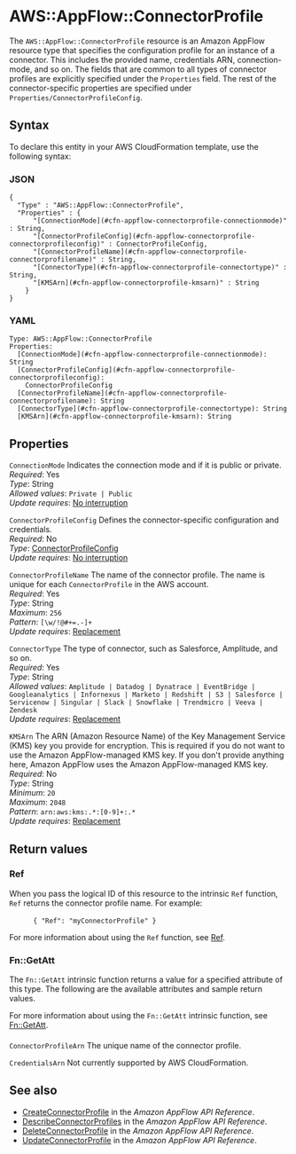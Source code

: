 # AWS::AppFlow::ConnectorProfile<a name="aws-resource-appflow-connectorprofile"></a>

 The `AWS::AppFlow::ConnectorProfile` resource is an Amazon AppFlow resource type that specifies the configuration profile for an instance of a connector\. This includes the provided name, credentials ARN, connection\-mode, and so on\. The fields that are common to all types of connector profiles are explicitly specified under the `Properties` field\. The rest of the connector\-specific properties are specified under `Properties/ConnectorProfileConfig`\. 

## Syntax<a name="aws-resource-appflow-connectorprofile-syntax"></a>

To declare this entity in your AWS CloudFormation template, use the following syntax:

### JSON<a name="aws-resource-appflow-connectorprofile-syntax.json"></a>

```
{
  "Type" : "AWS::AppFlow::ConnectorProfile",
  "Properties" : {
      "[ConnectionMode](#cfn-appflow-connectorprofile-connectionmode)" : String,
      "[ConnectorProfileConfig](#cfn-appflow-connectorprofile-connectorprofileconfig)" : ConnectorProfileConfig,
      "[ConnectorProfileName](#cfn-appflow-connectorprofile-connectorprofilename)" : String,
      "[ConnectorType](#cfn-appflow-connectorprofile-connectortype)" : String,
      "[KMSArn](#cfn-appflow-connectorprofile-kmsarn)" : String
    }
}
```

### YAML<a name="aws-resource-appflow-connectorprofile-syntax.yaml"></a>

```
Type: AWS::AppFlow::ConnectorProfile
Properties: 
  [ConnectionMode](#cfn-appflow-connectorprofile-connectionmode): String
  [ConnectorProfileConfig](#cfn-appflow-connectorprofile-connectorprofileconfig): 
    ConnectorProfileConfig
  [ConnectorProfileName](#cfn-appflow-connectorprofile-connectorprofilename): String
  [ConnectorType](#cfn-appflow-connectorprofile-connectortype): String
  [KMSArn](#cfn-appflow-connectorprofile-kmsarn): String
```

## Properties<a name="aws-resource-appflow-connectorprofile-properties"></a>

`ConnectionMode`  <a name="cfn-appflow-connectorprofile-connectionmode"></a>
 Indicates the connection mode and if it is public or private\.   
*Required*: Yes  
*Type*: String  
*Allowed values*: `Private | Public`  
*Update requires*: [No interruption](https://docs.aws.amazon.com/AWSCloudFormation/latest/UserGuide/using-cfn-updating-stacks-update-behaviors.html#update-no-interrupt)

`ConnectorProfileConfig`  <a name="cfn-appflow-connectorprofile-connectorprofileconfig"></a>
 Defines the connector\-specific configuration and credentials\.   
*Required*: No  
*Type*: [ConnectorProfileConfig](aws-properties-appflow-connectorprofile-connectorprofileconfig.md)  
*Update requires*: [No interruption](https://docs.aws.amazon.com/AWSCloudFormation/latest/UserGuide/using-cfn-updating-stacks-update-behaviors.html#update-no-interrupt)

`ConnectorProfileName`  <a name="cfn-appflow-connectorprofile-connectorprofilename"></a>
 The name of the connector profile\. The name is unique for each `ConnectorProfile` in the AWS account\.   
*Required*: Yes  
*Type*: String  
*Maximum*: `256`  
*Pattern*: `[\w/!@#+=.-]+`  
*Update requires*: [Replacement](https://docs.aws.amazon.com/AWSCloudFormation/latest/UserGuide/using-cfn-updating-stacks-update-behaviors.html#update-replacement)

`ConnectorType`  <a name="cfn-appflow-connectorprofile-connectortype"></a>
 The type of connector, such as Salesforce, Amplitude, and so on\.   
*Required*: Yes  
*Type*: String  
*Allowed values*: `Amplitude | Datadog | Dynatrace | EventBridge | Googleanalytics | Infornexus | Marketo | Redshift | S3 | Salesforce | Servicenow | Singular | Slack | Snowflake | Trendmicro | Veeva | Zendesk`  
*Update requires*: [Replacement](https://docs.aws.amazon.com/AWSCloudFormation/latest/UserGuide/using-cfn-updating-stacks-update-behaviors.html#update-replacement)

`KMSArn`  <a name="cfn-appflow-connectorprofile-kmsarn"></a>
 The ARN \(Amazon Resource Name\) of the Key Management Service \(KMS\) key you provide for encryption\. This is required if you do not want to use the Amazon AppFlow\-managed KMS key\. If you don't provide anything here, Amazon AppFlow uses the Amazon AppFlow\-managed KMS key\.   
*Required*: No  
*Type*: String  
*Minimum*: `20`  
*Maximum*: `2048`  
*Pattern*: `arn:aws:kms:.*:[0-9]+:.*`  
*Update requires*: [Replacement](https://docs.aws.amazon.com/AWSCloudFormation/latest/UserGuide/using-cfn-updating-stacks-update-behaviors.html#update-replacement)

## Return values<a name="aws-resource-appflow-connectorprofile-return-values"></a>

### Ref<a name="aws-resource-appflow-connectorprofile-return-values-ref"></a>

When you pass the logical ID of this resource to the intrinsic `Ref` function, `Ref` returns the connector profile name\. For example:

            `{ "Ref": "myConnectorProfile" }`        

For more information about using the `Ref` function, see [Ref](https://docs.aws.amazon.com/AWSCloudFormation/latest/UserGuide/intrinsic-function-reference-ref.html)\.

### Fn::GetAtt<a name="aws-resource-appflow-connectorprofile-return-values-fn--getatt"></a>

The `Fn::GetAtt` intrinsic function returns a value for a specified attribute of this type\. The following are the available attributes and sample return values\.

For more information about using the `Fn::GetAtt` intrinsic function, see [Fn::GetAtt](https://docs.aws.amazon.com/AWSCloudFormation/latest/UserGuide/intrinsic-function-reference-getatt.html)\.

#### <a name="aws-resource-appflow-connectorprofile-return-values-fn--getatt-fn--getatt"></a>

`ConnectorProfileArn`  <a name="ConnectorProfileArn-fn::getatt"></a>
The unique name of the connector profile\.

`CredentialsArn`  <a name="CredentialsArn-fn::getatt"></a>
Not currently supported by AWS CloudFormation\.

## See also<a name="aws-resource-appflow-connectorprofile--seealso"></a>
+ [CreateConnectorProfile](https://docs.aws.amazon.com/appflow/1.0/APIReference/API_CreateConnectorProfile.html) in the *Amazon AppFlow API Reference*\.
+ [DescribeConnectorProfiles](https://docs.aws.amazon.com/appflow/1.0/APIReference/API_DescribeConnectorProfiles.html) in the *Amazon AppFlow API Reference*\.
+ [DeleteConnectorProfile](https://docs.aws.amazon.com/appflow/1.0/APIReference/API_DeleteConnectorProfile.html) in the *Amazon AppFlow API Reference*\.
+ [UpdateConnectorProfile](https://docs.aws.amazon.com/appflow/1.0/APIReference/API_UpdateConnectorProfile.html) in the *Amazon AppFlow API Reference*\.